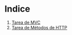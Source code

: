# Indice

1. [Tarea de MVC](https://github.com/Fernanda-Ba/MVC/blob/main/tarea_MVC/Readme.md)
2. [Tarea de Métodos de HTTP](https://github.com/Fernanda-Ba/Tareas/blob/main/Metodos_HTTP/README.md)



